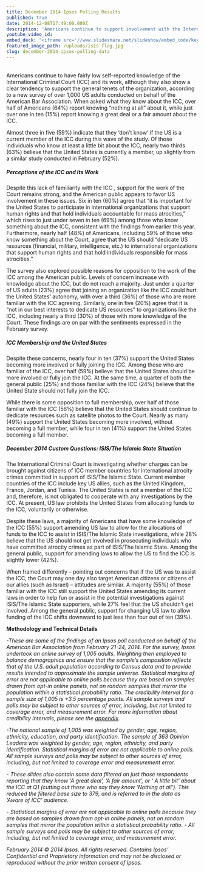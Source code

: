 ```yaml
---
title: December 2014 Ipsos Polling Results
published: true
date: 2014-12-08T17:49:00.000Z
description: 'Americans continue to support involvement with the International Criminal Court (ICC), with some opposition to the U.S. becoming a full member of the Court.'
youtube_video_id:
embed_deck: "<iframe src='//www.slideshare.net/slideshow/embed_code/key/25ii2ybxohnFM' width='595' height='485' frameborder='0' align=middle marginwidth='0' marginheight='0' scrolling='no' style='border:1px solid #CCC; border-width:1px; margin-bottom:5px; max-width: 100%;' allowfullscreen=''></iframe>"
featured_image_path: /uploads/isis flag.jpg
slug: december-2014-ipsos-polling-data
---
```



<br>Americans continue to have fairly low self-reported knowledge of the International Criminal Court (ICC) and its work, although they also show a clear tendency to support the general tenets of the organization, according to a new survey of over 1,000 US adults conducted on behalf of the American Bar Association. When asked what they know about the ICC, over half of Americans (64%) report knowing “nothing at all” about it, while just over one in ten (15%) report knowing a great deal or a fair amount about the ICC.

Almost three in five (59%) indicate that they ‘don’t know’ if the US is a current member of the ICC during this wave of the study. Of those individuals who know at least a little bit about the ICC, nearly two thirds (63%) believe that the United States is currently a member, up slightly from a similar study conducted in February (52%).

##### *Perceptions of the ICC and Its Work*

Despite this lack of familiarity with the ICC , support for the work of the Court remains strong, and the American public appears to favor US involvement in these issues. Six in ten (60%) agree that “it is important for the United States to participate in international organizations that support human rights and that hold individuals accountable for mass atrocities,” which rises to just under seven in ten (69%) among those who know something about the ICC, consistent with the findings from earlier this year. Furthermore, nearly half (48%) of Americans, including 59% of those who know something about the Court, agree that the US should “dedicate US resources (financial, military, intelligence, etc.) to international organizations that support human rights and that hold individuals responsible for mass atrocities.”

The survey also explored possible reasons for opposition to the work of the ICC among the American public. Levels of concern increase with knowledge about the ICC, but do not reach a majority. Just under a quarter of US adults (23%) agree that joining an organization like the ICC could hurt the United States’ autonomy, with over a third (36%) of those who are more familiar with the ICC agreeing. Similarly, one in five (20%) agree that it is “not in our best interests to dedicate US resources” to organizations like the ICC, including nearly a third (30%) of those with more knowledge of the Court. These findings are on par with the sentiments expressed in the February survey.

##### *ICC Membership and the United States*

Despite these concerns, nearly four in ten (37%) support the United States becoming more involved or fully joining the ICC. Among those who are familiar of the ICC, over half (59%) believe that the United States should be more involved or fully join the ICC. At the same time, a quarter of both the general public (25%) and those familiar with the ICC (24%) believe that the United State should not fully join the ICC.

While there is some opposition to full membership, over half of those familiar with the ICC (56%) believe that the United States should continue to dedicate resources such as satellite photos to the Court. Nearly as many (49%) support the United States becoming more involved, without becoming a full member, while four in ten (41%) support the United States becoming a full member.

##### *December 2014 Custom Questions: ISIS/The Islamic State Situation*

The International Criminal Court is investigating whether charges can be brought against citizens of ICC member countries for international atrocity crimes committed in support of ISIS/The Islamic State. Current member countries of the ICC include key US allies, such as the United Kingdom, France, Jordan, and Tunisia. The United States is not a member of the ICC and, therefore, is not obligated to cooperate with any investigations by the ICC. At present, US law prohibits the United States from allocating funds to the ICC, voluntarily or otherwise.

Despite these laws, a majority of Americans that have some knowledge of the ICC (55%) support amending US law to allow for the allocations of funds to the ICC to assist in ISIS/The Islamic State investigations, while 28% believe that the US should not get involved in prosecuting individuals who have committed atrocity crimes as part of ISIS/The Islamic State. Among the general public, support for amending laws to allow the US to find the ICC is slightly lower (42%).

When framed differently – pointing out concerns that if the US was to assist the ICC, the Court may one day also target American citizens or citizens of our allies (such as Israel) – attitudes are similar. A majority (55%) of those familiar with the ICC still support the United States amending its current laws in order to help fun or assist in the potential investigations against ISIS/The Islamic State supporters, while 27% feel that the US shouldn’t get involved. Among the general public, support for changing US law to allow funding of the ICC shifts downward to just less than four out of ten (39%).
<br>

**Methodology and Technical Details**

*-These are some of the findings of an Ipsos poll conducted on behalf of the American Bar Association from February 21-24, 2014. For the survey, Ipsos undertook an online survey of 1,005 adults. Weighting then employed to balance demographics and ensure that the sample’s composition reflects that of the U.S. adult population according to Census data and to provide results intended to approximate the sample universe. Statistical margins of error are not applicable to online polls because they are based on samples drawn from opt-in online panels, not on random samples that mirror the population within a statistical probability ratio. The credibility interval for a sample size of 1,005 is +3.5 percentage points. All sample surveys and polls may be subject to other sources of error, including, but not limited to coverage error, and measurement error. For more information about credibility intervals, please see the [appendix](http://www.international-criminal-justice-today.org/ipsos-appendix/).*

*-The national sample of 1,005 was weighted by gender, age, region, ethnicity, education, and party identification. The sample of 363 Opinion Leaders was weighted by gender, age, region, ethnicity, and party identification. Statistical margins of error are not applicable to online polls. All sample surveys and polls may be subject to other sources of error, including, but not limited to coverage error and measurement error.*

*- These slides also contain some data filtered on just those respondents reporting that they know ‘A great deal’, ‘A fair amount’, or ‘ A little bit’ about the ICC at Q1 (cutting out those who say they know ‘Nothing at all’). This reduced the filtered base size to 379, and is referred to in the data as ‘Aware of ICC’ audience.*

*- Statistical margins of error are not applicable to online polls because they are based on samples drawn from opt-in online panels, not on random samples that mirror the population within a statistical probability ratio.* *- All sample surveys and polls may be subject to other sources of error, including, but not limited to coverage error, and measurement error.*

*February 2014 © 2014 Ipsos. All rights reserved. Contains Ipsos’ Confidential and Proprietary information and may not be disclosed or reproduced without the prior written consent of Ipsos.*